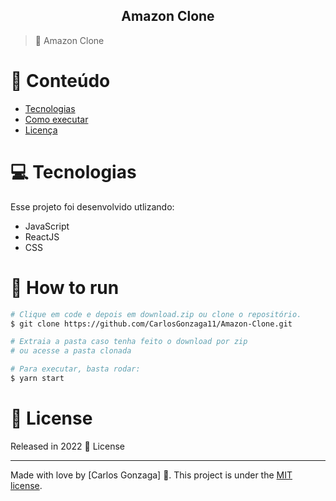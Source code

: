 <div align="center">
<h2>Amazon Clone</h2>
</div>   

> :rocket: Amazon Clone

# :pushpin: Conteúdo

* [Tecnologias](#computer-Tecnologias)
* [Como executar](#construction_worker-how-to-run)
* [Licença](#closed_book-license)
  
# :computer: Tecnologias
Esse projeto foi desenvolvido utlizando:

* JavaScript
* ReactJS
* CSS

# :construction_worker: How to run
```bash
# Clique em code e depois em download.zip ou clone o repositório.
$ git clone https://github.com/CarlosGonzaga11/Amazon-Clone.git

# Extraia a pasta caso tenha feito o download por zip
# ou acesse a pasta clonada

# Para executar, basta rodar:
$ yarn start

```

# :closed_book: License

Released in 2022 :closed_book: License

---

Made with love by [Carlos Gonzaga] 🚀.
This project is under the [MIT license](./LICENSE).
